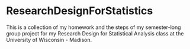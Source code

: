 # ResearchDesignForStatistics
This is a collection of my homework and the steps of my semester-long group project for my Research Design for Statistical Analysis class at the University of Wisconsin - Madison.
